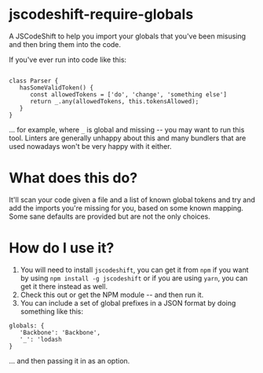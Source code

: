 # jscodeshift-require-globals
A JSCodeShift to help you import your globals that you've been misusing and then bring them into the code. 

If you've ever run into code like this:

```

class Parser {
   hasSomeValidToken() {
      const allowedTokens = ['do', 'change', 'something else']
      return _.any(allowedTokens, this.tokensAllowed);
   }
}

```
... for example, where `_` is global and missing -- you may want to run this tool. Linters are generally unhappy about this and many bundlers that
are used nowadays won't be very happy with it either. 

# What does this do?

It'll scan your code given a file and a list of known global tokens and try and add the imports you're missing for you, based on some known mapping.
Some sane defaults are provided but are not the only choices.

# How do I use it?

1. You will need to install `jscodeshift`, you can get it from `npm` if you want by using `npm install -g jscodeshift` or if you are using `yarn`, you can get it there instead as well.
2. Check this out or get the NPM module -- and then run it. 
3. You can include a set of global prefixes in a JSON format by doing something like this:

```
globals: {
   'Backbone': 'Backbone',
   '_': 'lodash
}
```

... and then passing it in as an option. 
